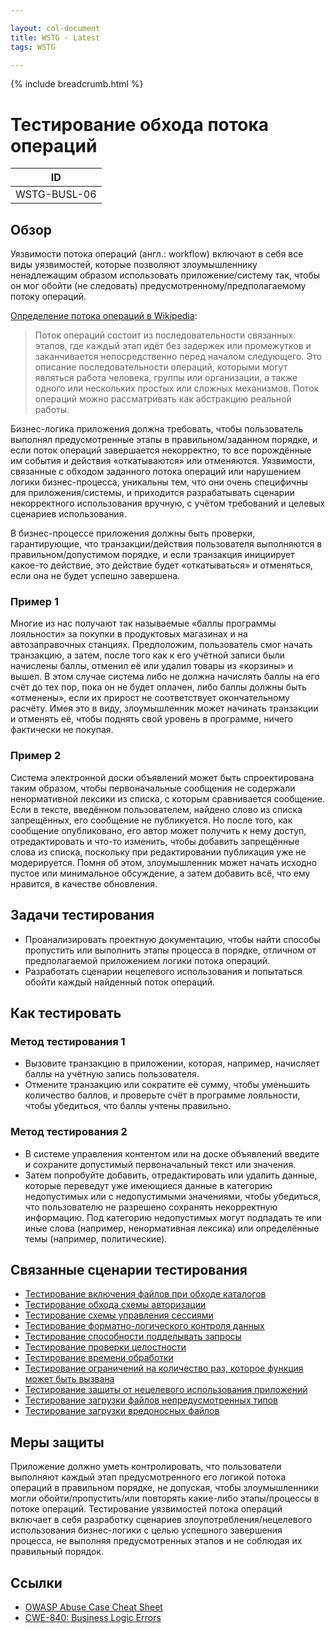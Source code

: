 ```yaml
---

layout: col-document
title: WSTG - Latest
tags: WSTG

---
```


{% include breadcrumb.html %}
# Тестирование обхода потока операций

|ID          |
|------------|
|WSTG-BUSL-06|

## Обзор

Уязвимости потока операций (англ.: workflow) включают в себя все виды уязвимостей, которые позволяют злоумышленнику ненадлежащим образом использовать приложение/систему так, чтобы он мог обойти (не следовать) предусмотренному/предполагаемому потоку операций.

[Определение потока операций в Wikipedia](https://en.wikipedia.org/wiki/Workflow):

> Поток операций состоит из последовательности связанных этапов, где каждый этап идёт без задержек или промежутков и заканчивается непосредственно перед началом следующего. Это описание последовательности операций, которыми могут являться работа человека, группы или организации, а также одного или нескольких простых или сложных механизмов. Поток операций можно рассматривать как абстракцию реальной работы.

Бизнес-логика приложения должна требовать, чтобы пользователь выполнял предусмотренные этапы в правильном/заданном порядке, и если поток операций завершается некорректно, то все порождённые им события и действия «откатываются» или отменяются. Уязвимости, связанные с обходом заданного потока операций или нарушением логики бизнес-процесса, уникальны тем, что они очень специфичны для приложения/системы, и приходится разрабатывать сценарии некорректного использования вручную, с учётом требований и целевых сценариев использования.

В бизнес-процессе приложения должны быть проверки, гарантирующие, что транзакции/действия пользователя выполняются в правильном/допустимом порядке, и если транзакция инициирует какое-то действие, это действие будет «откатываться» и отменяться, если она не будет успешно завершена.

### Пример 1

Многие из нас получают так называемые «баллы программы лояльности» за покупки в продуктовых магазинах и на автозаправочных станциях. Предположим, пользователь смог начать транзакцию, а затем, после того как к его учётной записи были начислены баллы, отменил её или удалил товары из «корзины» и вышел. В этом случае система либо не должна начислять баллы на его счёт до тех пор, пока он не будет оплачен, либо баллы должны быть «отменены», если их прирост не соответствует окончательному расчёту. Имея это в виду, злоумышленник может начинать транзакции и отменять её, чтобы поднять свой уровень в программе, ничего фактически не покупая.

### Пример 2

Система электронной доски объявлений может быть спроектирована таким образом, чтобы первоначальные сообщения не содержали ненормативной лексики из списка, с которым сравнивается сообщение. Если в тексте, введённом пользователем, найдено слово из списка запрещённых, его сообщение не публикуется. Но после того, как сообщение опубликовано, его автор может получить к нему доступ, отредактировать и что-то изменить, чтобы добавить запрещённые слова из списка, поскольку при редактировании публикация уже не модерируется. Помня об этом, злоумышленник может начать исходно пустое или минимальное обсуждение, а затем добавить всё, что ему нравится, в качестве обновления.

## Задачи тестирования

- Проанализировать проектную документацию, чтобы найти способы пропустить или выполнить этапы процесса в порядке, отличном от предполагаемой приложением логики потока операций.
- Разработать сценарии нецелевого использования и попытаться обойти каждый найденный поток операций.

## Как тестировать

### Метод тестирования 1

- Вызовите транзакцию в приложении, которая, например, начисляет баллы на учётную запись пользователя.
- Отмените транзакцию или сократите её сумму, чтобы уменьшить количество баллов, и проверьте счёт в программе лояльности, чтобы убедиться, что баллы учтены правильно.

### Метод тестирования 2

- В системе управления контентом или на доске объявлений введите и сохраните допустимый первоначальный текст или значения.
- Затем попробуйте добавить, отредактировать или удалить данные, которые переведут уже имеющиеся данные в категорию недопустимых или с недопустимыми значениями, чтобы убедиться, что пользователю не разрешено сохранять некорректную информацию. Под категорию недопустимых могут подпадать те или иные слова (например, ненормативная лексика) или определённые темы (например, политические).

## Связанные сценарии тестирования

- [Тестирование включения файлов при обходе каталогов](../05-Authorization_Testing/01-Testing_Directory_Traversal_File_Include.md)
- [Тестирование обхода схемы авторизации](../05-Authorization_Testing/02-Testing_for_Bypassing_Authorization_Schema.md)
- [Тестирование схемы управления сессиями](../06-Session_Management_Testing/01-Testing_for_Session_Management_Schema.md)
- [Тестирование форматно-логического контроля данных](01-Test_Business_Logic_Data_Validation.md)
- [Тестирование способности подделывать запросы](02-Test_Ability_to_Forge_Requests.md)
- [Тестирование проверки целостности](03-Test_Integrity_Checks.md)
- [Тестирование времени обработки](04-Test_for_Process_Timing.md)
- [Тестирование ограничений на количество раз, которое функция может быть вызвана](05-Test_Number_of_Times_a_Function_Can_Be_Used_Limits.md)
- [Тестирование защиты от нецелевого использования приложений](07-Test_Defenses_Against_Application_Misuse.md)
- [Тестирование загрузки файлов непредусмотренных типов](08-Test_Upload_of_Unexpected_File_Types.md)
- [Тестирование загрузки вредоносных файлов](09-Test_Upload_of_Malicious_Files.md)

## Меры защиты

Приложение должно уметь контролировать, что пользователи выполняют каждый этап предусмотренного его логикой потока операций в правильном порядке, не допуская, чтобы злоумышленники могли обойти/пропустить/или повторять какие-либо этапы/процессы в потоке операций. Тестирование уязвимостей потока операций включает в себя разработку сценариев злоупотребления/нецелевого использования бизнес-логики с целью успешного завершения процесса, не выполняя предусмотренных этапов и не соблюдая их правильный порядок.

## Ссылки

- [OWASP Abuse Case Cheat Sheet](https://cheatsheetseries.owasp.org/cheatsheets/Abuse_Case_Cheat_Sheet.html)
- [CWE-840: Business Logic Errors](https://cwe.mitre.org/data/definitions/840.html)
